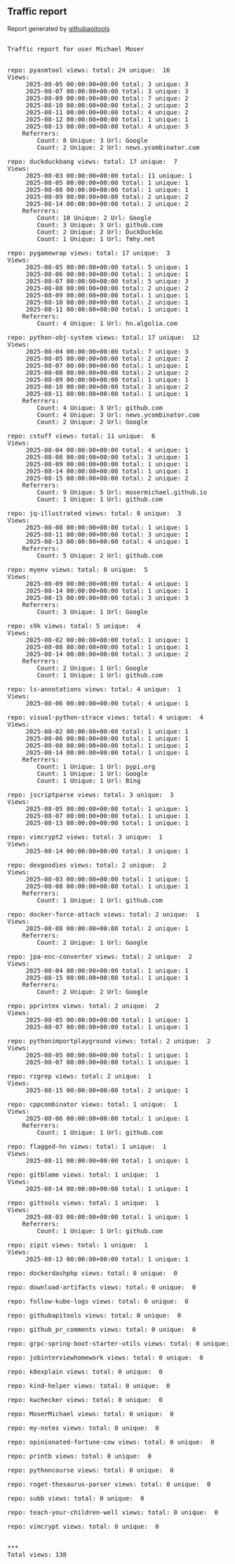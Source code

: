 <h2> Traffic report </h2>

Report generated by <a href="https://github.com/MoserMichael/githubapitools">githubapitools</a>

<pre>

Traffic report for user Michael Moser


repo: pyasmtool views: total: 24 unique:  16
Views:
	 2025-08-05 00:00:00+00:00 total: 3 unique: 3
	 2025-08-07 00:00:00+00:00 total: 3 unique: 3
	 2025-08-09 00:00:00+00:00 total: 7 unique: 2
	 2025-08-10 00:00:00+00:00 total: 2 unique: 2
	 2025-08-11 00:00:00+00:00 total: 4 unique: 2
	 2025-08-12 00:00:00+00:00 total: 1 unique: 1
	 2025-08-13 00:00:00+00:00 total: 4 unique: 3
	Referrers:
		Count: 8 Unique: 3 Url: Google
		Count: 2 Unique: 2 Url: news.ycombinator.com

repo: duckduckbang views: total: 17 unique:  7
Views:
	 2025-08-03 00:00:00+00:00 total: 11 unique: 1
	 2025-08-05 00:00:00+00:00 total: 1 unique: 1
	 2025-08-08 00:00:00+00:00 total: 1 unique: 1
	 2025-08-09 00:00:00+00:00 total: 2 unique: 2
	 2025-08-14 00:00:00+00:00 total: 2 unique: 2
	Referrers:
		Count: 10 Unique: 2 Url: Google
		Count: 3 Unique: 3 Url: github.com
		Count: 2 Unique: 2 Url: DuckDuckGo
		Count: 1 Unique: 1 Url: fmhy.net

repo: pygamewrap views: total: 17 unique:  3
Views:
	 2025-08-05 00:00:00+00:00 total: 5 unique: 1
	 2025-08-06 00:00:00+00:00 total: 1 unique: 1
	 2025-08-07 00:00:00+00:00 total: 5 unique: 3
	 2025-08-08 00:00:00+00:00 total: 2 unique: 2
	 2025-08-09 00:00:00+00:00 total: 1 unique: 1
	 2025-08-10 00:00:00+00:00 total: 2 unique: 1
	 2025-08-11 00:00:00+00:00 total: 1 unique: 1
	Referrers:
		Count: 4 Unique: 1 Url: hn.algolia.com

repo: python-obj-system views: total: 17 unique:  12
Views:
	 2025-08-04 00:00:00+00:00 total: 7 unique: 3
	 2025-08-05 00:00:00+00:00 total: 2 unique: 2
	 2025-08-07 00:00:00+00:00 total: 1 unique: 1
	 2025-08-08 00:00:00+00:00 total: 2 unique: 2
	 2025-08-09 00:00:00+00:00 total: 1 unique: 1
	 2025-08-10 00:00:00+00:00 total: 3 unique: 2
	 2025-08-11 00:00:00+00:00 total: 1 unique: 1
	Referrers:
		Count: 4 Unique: 3 Url: github.com
		Count: 4 Unique: 3 Url: news.ycombinator.com
		Count: 2 Unique: 2 Url: Google

repo: cstuff views: total: 11 unique:  6
Views:
	 2025-08-04 00:00:00+00:00 total: 4 unique: 1
	 2025-08-08 00:00:00+00:00 total: 3 unique: 1
	 2025-08-09 00:00:00+00:00 total: 1 unique: 1
	 2025-08-14 00:00:00+00:00 total: 1 unique: 1
	 2025-08-15 00:00:00+00:00 total: 2 unique: 2
	Referrers:
		Count: 9 Unique: 5 Url: mosermichael.github.io
		Count: 1 Unique: 1 Url: github.com

repo: jq-illustrated views: total: 8 unique:  3
Views:
	 2025-08-08 00:00:00+00:00 total: 1 unique: 1
	 2025-08-11 00:00:00+00:00 total: 3 unique: 1
	 2025-08-13 00:00:00+00:00 total: 4 unique: 1
	Referrers:
		Count: 5 Unique: 2 Url: github.com

repo: myenv views: total: 8 unique:  5
Views:
	 2025-08-09 00:00:00+00:00 total: 4 unique: 1
	 2025-08-14 00:00:00+00:00 total: 1 unique: 1
	 2025-08-15 00:00:00+00:00 total: 3 unique: 3
	Referrers:
		Count: 3 Unique: 1 Url: Google

repo: s9k views: total: 5 unique:  4
Views:
	 2025-08-02 00:00:00+00:00 total: 1 unique: 1
	 2025-08-08 00:00:00+00:00 total: 1 unique: 1
	 2025-08-14 00:00:00+00:00 total: 3 unique: 2
	Referrers:
		Count: 2 Unique: 1 Url: Google
		Count: 1 Unique: 1 Url: github.com

repo: ls-annotations views: total: 4 unique:  1
Views:
	 2025-08-06 00:00:00+00:00 total: 4 unique: 1

repo: visual-python-strace views: total: 4 unique:  4
Views:
	 2025-08-02 00:00:00+00:00 total: 1 unique: 1
	 2025-08-06 00:00:00+00:00 total: 1 unique: 1
	 2025-08-08 00:00:00+00:00 total: 1 unique: 1
	 2025-08-14 00:00:00+00:00 total: 1 unique: 1
	Referrers:
		Count: 1 Unique: 1 Url: pypi.org
		Count: 1 Unique: 1 Url: Google
		Count: 1 Unique: 1 Url: Bing

repo: jscriptparse views: total: 3 unique:  3
Views:
	 2025-08-05 00:00:00+00:00 total: 1 unique: 1
	 2025-08-07 00:00:00+00:00 total: 1 unique: 1
	 2025-08-13 00:00:00+00:00 total: 1 unique: 1

repo: vimcrypt2 views: total: 3 unique:  1
Views:
	 2025-08-14 00:00:00+00:00 total: 3 unique: 1

repo: devgoodies views: total: 2 unique:  2
Views:
	 2025-08-03 00:00:00+00:00 total: 1 unique: 1
	 2025-08-08 00:00:00+00:00 total: 1 unique: 1
	Referrers:
		Count: 1 Unique: 1 Url: github.com

repo: docker-force-attach views: total: 2 unique:  1
Views:
	 2025-08-08 00:00:00+00:00 total: 2 unique: 1
	Referrers:
		Count: 2 Unique: 1 Url: Google

repo: jpa-enc-converter views: total: 2 unique:  2
Views:
	 2025-08-04 00:00:00+00:00 total: 1 unique: 1
	 2025-08-15 00:00:00+00:00 total: 1 unique: 1
	Referrers:
		Count: 2 Unique: 2 Url: Google

repo: pprintex views: total: 2 unique:  2
Views:
	 2025-08-05 00:00:00+00:00 total: 1 unique: 1
	 2025-08-07 00:00:00+00:00 total: 1 unique: 1

repo: pythonimportplayground views: total: 2 unique:  2
Views:
	 2025-08-05 00:00:00+00:00 total: 1 unique: 1
	 2025-08-07 00:00:00+00:00 total: 1 unique: 1

repo: rzgrep views: total: 2 unique:  1
Views:
	 2025-08-15 00:00:00+00:00 total: 2 unique: 1

repo: cppcombinator views: total: 1 unique:  1
Views:
	 2025-08-06 00:00:00+00:00 total: 1 unique: 1
	Referrers:
		Count: 1 Unique: 1 Url: github.com

repo: flagged-hn views: total: 1 unique:  1
Views:
	 2025-08-11 00:00:00+00:00 total: 1 unique: 1

repo: gitblame views: total: 1 unique:  1
Views:
	 2025-08-14 00:00:00+00:00 total: 1 unique: 1

repo: gittools views: total: 1 unique:  1
Views:
	 2025-08-03 00:00:00+00:00 total: 1 unique: 1
	Referrers:
		Count: 1 Unique: 1 Url: github.com

repo: zipit views: total: 1 unique:  1
Views:
	 2025-08-13 00:00:00+00:00 total: 1 unique: 1

repo: dockerdashphp views: total: 0 unique:  0

repo: download-artifacts views: total: 0 unique:  0

repo: follow-kube-logs views: total: 0 unique:  0

repo: githubapitools views: total: 0 unique:  0

repo: github_pr_comments views: total: 0 unique:  0

repo: grpc-spring-boot-starter-utils views: total: 0 unique:  0

repo: jobinterviewhomework views: total: 0 unique:  0

repo: k8explain views: total: 0 unique:  0

repo: kind-helper views: total: 0 unique:  0

repo: kwchecker views: total: 0 unique:  0

repo: MoserMichael views: total: 0 unique:  0

repo: my-notes views: total: 0 unique:  0

repo: opinionated-fortune-cow views: total: 0 unique:  0

repo: printb views: total: 0 unique:  0

repo: pythoncourse views: total: 0 unique:  0

repo: roget-thesaurus-parser views: total: 0 unique:  0

repo: subb views: total: 0 unique:  0

repo: teach-your-children-well views: total: 0 unique:  0

repo: vimcrypt views: total: 0 unique:  0


***
Total views: 138
